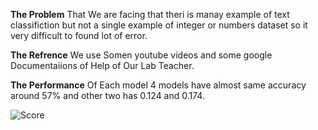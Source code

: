 **The Problem** That We are facing that theri is manay example of text classifiction
but not a single example of integer or numbers dataset so it very difficult to found lot of error.

**The Refrence** We use Somen youtube videos and some google Documentaiions of Help of Our Lab Teacher.

**The Performance** Of Each model 4 models have almost same accuracy around 57% and other two has 0.124 and 0.174.

![Score](https://user-images.githubusercontent.com/74369888/148406456-1f7e0ebd-b1e5-4c71-a7e9-01c47d3e762a.png)

